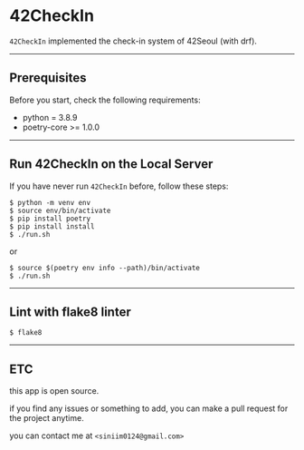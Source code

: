 # 42CheckIn

`42CheckIn` implemented the check-in system of 42Seoul (with drf). 

<hr>

## Prerequisites

Before you start, check the following requirements:
* python = 3.8.9
* poetry-core >= 1.0.0
<hr>

## Run 42CheckIn on the Local Server

If you have never run `42CheckIn` before, follow these steps:

```
$ python -m venv env
$ source env/bin/activate
$ pip install poetry
$ pip install install
$ ./run.sh
```

or 

```
$ source $(poetry env info --path)/bin/activate
$ ./run.sh
```
<hr>

## Lint with flake8 linter

```
$ flake8
```

<hr>

## ETC

this app is open source. 

if you find any issues or something to add, you can make a pull request for the project anytime.

you can contact me at `<siniim0124@gmail.com>`

<br>